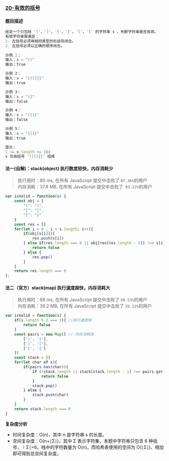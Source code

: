 ### [20-有效的括号](https://leetcode-cn.com/problems/valid-parentheses/)
#### 题目描述
```js
给定一个只包括 '('，')'，'{'，'}'，'['，']' 的字符串 s ，判断字符串是否有效。
有效字符串需满足：
1. 左括号必须用相同类型的右括号闭合。
2. 左括号必须以正确的顺序闭合。
 
示例 1：
输入：s = "()"
输出：true

示例 2：
输入：s = "()[]{}"
输出：true

示例 3：
输入：s = "(]"
输出：false

示例 4：
输入：s = "([)]"
输出：false

示例 5：
输入：s = "{[]}"
输出：true

提示：
1 <= s.length <= 104
s 仅由括号 '()[]{}' 组成
```
#### 法一(自解)：stack(object) 执行数度较快，内存消耗少
> 执行用时：80 ms, 在所有 JavaScript 提交中击败了 `87.36%`的用户 <br>
内存消耗：37.8 MB, 在所有 JavaScript 提交中击败了` 93.22%`的用户
```js
var isValid = function(s) {
    const obj = {
        "(": ")",
        "[": "]",
        "{": "}"
    }
    const res = []
    for(let i = 0 ; i < s.length; i++){
        if(obj[s[i]]){
            res.push(s[i])
        } else if(res.length === 0 || obj[res[res.length - 1]] !== s[i]){
            return false
        } else {
            res.pop()
        }
    }
    return res.length === 0
};

```
#### 法二（官方）stack(map) 执行速度超快，内存消耗大
> 执行用时：68 ms, 在所有 JavaScript 提交中击败了 `99.53%`的用户<br>
内存消耗：39.2 MB, 在所有 JavaScript 提交中击败了 `28.12%`的用户

```js
var isValid = function(s) {
    if(s.length % 2 === 1){ //执行速度快
        return false
    }
    const pairs = new Map([ // 内存消耗快
        [')', '('],
        [']', '['],
        ['}', '{']
    ])
    const stack = []
    for(let char of s){
        if(pairs.has(char)){
            if (!stack.length || stack[stack.length - 1] !== pairs.get(char)){
                return false
            }
            stack.pop()
        } else {
            stack.push(char)
        }
    }
    return stack.length === 0 
}
```
**复杂度分析**
- 时间复杂度：O(n)，其中 n 是字符串 s 的长度。
- 空间复杂度：O(n+∣Σ∣)，其中 Σ 表示字符集，本题中字符串只包含 6 种括号，∣Σ∣=6。栈中的字符数量为 O(n)，而哈希表使用的空间为 O(∣Σ∣)，相加即可得到总空间复杂度。